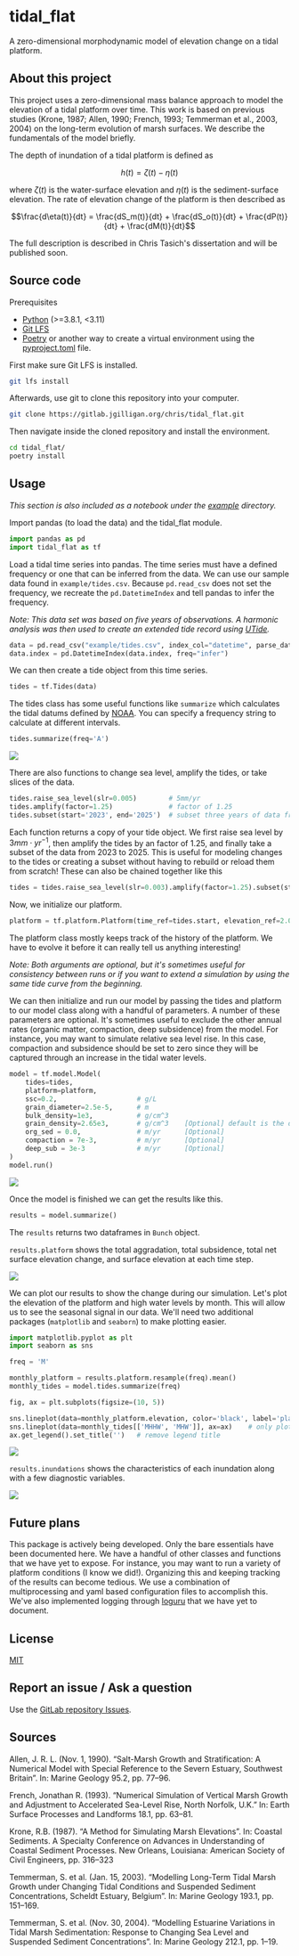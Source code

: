# tidal_flat

A zero-dimensional morphodynamic model of elevation change on a tidal platform.

## About this project

This project uses a zero-dimensional mass balance approach to model the elevation of a tidal platform over time. This work is based on previous studies (Krone, 1987; Allen, 1990; French, 1993; Temmerman et al., 2003, 2004) on the long-term evolution of marsh surfaces. We describe the fundamentals of the model briefly.

The depth of inundation of a tidal platform is defined as

```math
h(t) = \zeta(t) - \eta(t)
```

where $`\zeta(t)`$ is the water-surface elevation and $`\eta(t)`$ is the sediment-surface elevation. The rate of elevation change of the platform is then described as

```math
\frac{d\eta(t)}{dt} = \frac{dS_m(t)}{dt} + \frac{dS_o(t)}{dt} + \frac{dP(t)}{dt} + \frac{dM(t)}{dt}
```

The full description is described in Chris Tasich's dissertation and will be published soon.

## Source code

Prerequisites
- [Python](https://www.python.org/) (>=3.8.1, <3.11)
- [Git LFS](https://git-lfs.com/)
- [Poetry](https://python-poetry.org/) or another way to create a virtual environment using the [pyproject.toml](pyprojec.toml) file.


First make sure Git LFS is installed.

```sh
git lfs install
```

Afterwards, use git to clone this repository into your computer.

```sh
git clone https://gitlab.jgilligan.org/chris/tidal_flat.git
```

Then navigate inside the cloned repository and install the environment.

```sh
cd tidal_flat/
poetry install
```

## Usage

*This section is also included as a notebook under the [example](example/) directory.*

Import pandas (to load the data) and the tidal_flat module.

```python
import pandas as pd
import tidal_flat as tf
```

Load a tidal time series into pandas. The time series must have a defined frequency or one that can be inferred from the data. We can use our sample data found in `example/tides.csv`. Because `pd.read_csv` does not set the frequency, we recreate the `pd.DatetimeIndex` and tell pandas to infer the frequency.

*Note: This data set was based on five years of observations. A harmonic analysis was then used to create an extended tide record using [UTide](https://github.com/wesleybowman/UTide).*

```python
data = pd.read_csv("example/tides.csv", index_col="datetime", parse_dates=True, infer_datetime_format=True).squeeze()
data.index = pd.DatetimeIndex(data.index, freq="infer")
```

We can then create a tide object from this time series.

```python
tides = tf.Tides(data)
```

The tides class has some useful functions like `summarize` which calculates the tidal datums defined by [NOAA](https://tidesandcurrents.noaa.gov/datum_options.html). You can specify a frequency string to calculate at different intervals.

```python
tides.summarize(freq='A')
```
![](images/tides_summary.png)

There are also functions to change sea level, amplify the tides, or take slices of the data.

```python
tides.raise_sea_level(slr=0.005)        # 5mm/yr
tides.amplify(factor=1.25)              # factor of 1.25
tides.subset(start='2023', end='2025')  # subset three years of data from 2023 to 2025
```

Each function returns a copy of your tide object. We first raise sea level by $`3 mm \cdot yr^{-1}`$, then amplify the tides by an factor of $`1.25`$, and finally take a subset of the data from 2023 to 2025. This is useful for modeling changes to the tides or creating a subset without having to rebuild or reload them from scratch! These can also be chained together like this

```python
tides = tides.raise_sea_level(slr=0.003).amplify(factor=1.25).subset(start='2023', end='2025')
```

Now, we initialize our platform.

```python
platform = tf.platform.Platform(time_ref=tides.start, elevation_ref=2.0)
```

The platform class mostly keeps track of the history of the platform. We have to evolve it before it can really tell us anything interesting!

*Note: Both arguments are optional, but it's sometimes useful for consistency between runs or if you want to extend a simulation by using the same tide curve from the beginning.*

We can then initialize and run our model by passing the tides and platform to our model class along with a handful of parameters. A number of these parameters are optional. It's sometimes useful to exclude the other annual rates (organic matter, compaction, deep subsidence) from the model. For instance, you may want to simulate relative sea level rise. In this case, compaction and subsidence should be set to zero since they will be captured through an increase in the tidal water levels.

```python
model = tf.model.Model(
    tides=tides,
    platform=platform,
    ssc=0.2,                    # g/L
    grain_diameter=2.5e-5,      # m
    bulk_density=1e3,           # g/cm^3
    grain_density=2.65e3,       # g/cm^3    [Optional] default is the density of a quartz grain
    org_sed = 0.0,              # m/yr      [Optional]
    compaction = 7e-3,          # m/yr      [Optional]
    deep_sub = 3e-3             # m/yr      [Optional]
)
model.run()
```
![](images/simulation.gif)

Once the model is finished we can get the results like this.

```python
results = model.summarize()
```

The `results` returns two dataframes in `Bunch` object.

`results.platform` shows the total aggradation, total subsidence, total net surface elevation change, and surface elevation at each time step.

![](images/platform.png)

We can plot our results to show the change during our simulation. Let's plot the elevation of the platform and high water levels by month. This will allow us to see the seasonal signal in our data. We'll need two additional packages (`matplotlib` and `seaborn`) to make plotting easier.

```python
import matplotlib.pyplot as plt
import seaborn as sns

freq = 'M'

monthly_platform = results.platform.resample(freq).mean()
monthly_tides = model.tides.summarize(freq)

fig, ax = plt.subplots(figsize=(10, 5))

sns.lineplot(data=monthly_platform.elevation, color='black', label='platform', ax=ax)
sns.lineplot(data=monthly_tides[['MHHW', 'MHW']], ax=ax)    # only plot mean high water and mean higher high water
ax.get_legend().set_title('')   # remove legend title
```

![](images/results.png)

`results.inundations` shows the characteristics of each inundation along with a few diagnostic variables.

![](images/inundations.png)

## Future plans

This package is actively being developed. Only the bare essentials have been documented here. We have a handful of other classes and functions that we have yet to expose. For instance, you may want to run a variety of platform conditions (I know we did!). Organizing this and keeping tracking of the results can become tedious. We use a combination of multiprocessing and yaml based configuration files to accomplish this. We've also implemented logging through [loguru](https://github.com/Delgan/loguru) that we have yet to document.

## License

[MIT](LICENSE)


## Report an issue / Ask a question
Use the [GitLab repository Issues](https://gitlab.jgilligan.org/chris/tidal_flat/-/issues).

## Sources

Allen, J. R. L. (Nov. 1, 1990). “Salt-Marsh Growth and Stratification: A Numerical Model with Special Reference to the Severn Estuary, Southwest Britain”. In: Marine Geology 95.2, pp. 77–96.

French, Jonathan R. (1993). “Numerical Simulation of Vertical Marsh Growth and Adjustment to Accelerated Sea-Level Rise, North Norfolk, U.K.” In: Earth Surface Processes and Landforms 18.1, pp. 63–81.

Krone, R.B. (1987). “A Method for Simulating Marsh Elevations”. In: Coastal Sediments. A Specialty Conference on Advances in Understanding of Coastal Sediment Processes. New Orleans, Louisiana: American Society of Civil Engineers, pp. 316–323

Temmerman, S. et al. (Jan. 15, 2003). “Modelling Long-Term Tidal Marsh Growth under Changing Tidal Conditions and Suspended Sediment Concentrations, Scheldt Estuary, Belgium”. In: Marine Geology 193.1, pp. 151–169.

Temmerman, S. et al. (Nov. 30, 2004). “Modelling Estuarine Variations in Tidal Marsh Sedimentation: Response to Changing Sea Level and Suspended Sediment Concentrations”. In: Marine Geology 212.1, pp. 1–19.
